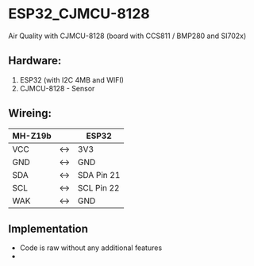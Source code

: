 # ESP32_CJMCU-8128
Air Quality with CJMCU-8128 (board with CCS811 / BMP280 and SI702x)

## Hardware:
1) ESP32 (with I2C  4MB and WIFI)
2) CJMCU-8128 - Sensor                   

## Wireing:

| MH-Z19b |   |    ESP32  |
| --- | -- | -----------|
| VCC  | <-> | 3V3 |
| GND |  <->| GND |
| SDA   | <-> | SDA Pin 21 |
| SCL   | <-> | SCL Pin 22 |
| WAK   | <-> | GND |

## Implementation
- Code is raw without any additional features
- 
